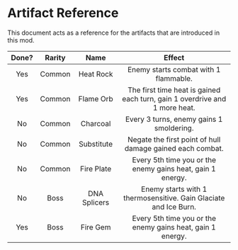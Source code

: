 # Artifact Reference

This document acts as a reference for the artifacts that are introduced in this mod.

| Done? | Rarity | Name | Effect |
|:-:|:-:|:-:|:-:|
| Yes | Common | Heat Rock | Enemy starts combat with 1 flammable. |
| Yes | Common | Flame Orb | The first time heat is gained each turn, gain 1 overdrive and 1 more heat. |
| No | Common | Charcoal | Every 3 turns, enemy gains 1 smoldering. |
| No | Common | Substitute | Negate the first point of hull damage gained each combat. |
| No | Common | Fire Plate | Every 5th time you or the enemy gains heat, gain 1 energy. |
| No | Boss | DNA Splicers | Enemy starts with 1 thermosensitive. Gain Glaciate and Ice Burn. |
| Yes | Boss | Fire Gem | Every 5th time you or the enemy gains heat, gain 1 energy. |
